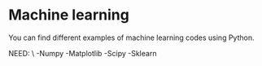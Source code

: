 # Machine learning

You can find different examples of machine learning codes using Python.


NEED:
\\
-Numpy
-Matplotlib
-Scipy
-Sklearn

